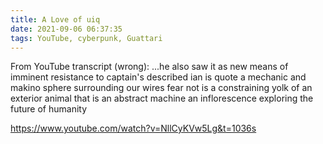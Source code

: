```yaml
---
title: A Love of uiq
date: 2021-09-06 06:37:35
tags: YouTube, cyberpunk, Guattari
---
```


From YouTube transcript (wrong): ...he also saw it as new means of imminent resistance to captain's described ian is quote a mechanic and makino sphere surrounding our wires fear not is a constraining yolk of an exterior animal that is an abstract machine an inflorescence exploring the future of humanity

https://www.youtube.com/watch?v=NllCyKVw5Lg&t=1036s
